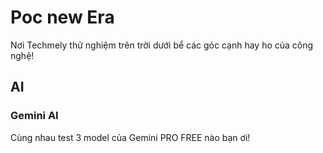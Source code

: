 # Poc new Era

Nơi Techmely thử nghiệm trên trời dưới bể các góc cạnh hay ho của công nghệ!

## AI

### Gemini AI

Cùng nhau test 3 model của Gemini PRO FREE nào bạn ơi!